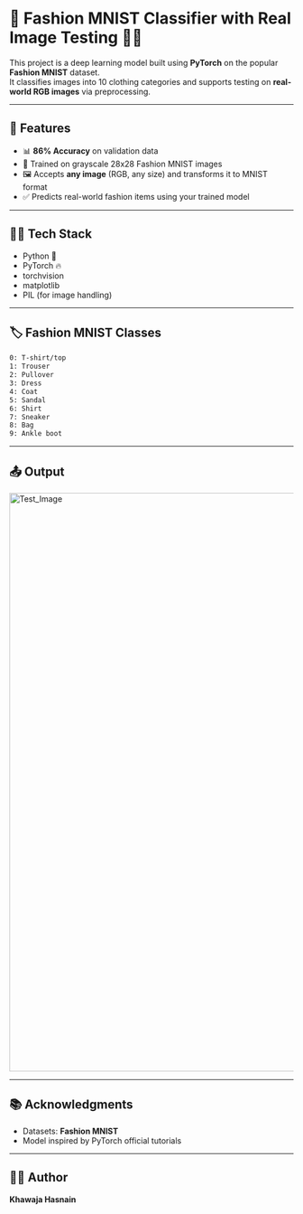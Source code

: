 # 🧠 Fashion MNIST Classifier with Real Image Testing 🎽👟

This project is a deep learning model built using **PyTorch** on the popular **Fashion MNIST** dataset.  
It classifies images into 10 clothing categories and supports testing on **real-world RGB images** via preprocessing.

---

## 🚀 Features

- 📊 **86% Accuracy** on validation data
- 🧾 Trained on grayscale 28x28 Fashion MNIST images
- 🖼️ Accepts **any image** (RGB, any size) and transforms it to MNIST format
- ✅ Predicts real-world fashion items using your trained model

---

## 🧑‍💻 Tech Stack

- Python 🐍
- PyTorch 🔥
- torchvision
- matplotlib
- PIL (for image handling)

---

## 🏷️ Fashion MNIST Classes

```bash
0: T-shirt/top
1: Trouser
2: Pullover
3: Dress
4: Coat
5: Sandal
6: Shirt
7: Sneaker
8: Bag
9: Ankle boot
```

---

## 📤 Output

<img width="1024" height="1024" alt="Test_Image" src="https://github.com/user-attachments/assets/d391049a-1e79-4a2d-b5b6-da194350f8aa" />


---

## 📚 Acknowledgments

- Datasets: **Fashion MNIST**
- Model inspired by PyTorch official tutorials

---

## 👨‍💻 Author
**Khawaja Hasnain**
